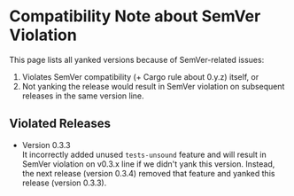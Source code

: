 # Compatibility Note about SemVer Violation

This page lists all yanked versions because of SemVer-related issues:

1.  Violates SemVer compatibility (+ Cargo rule about 0.y.z) itself, or
2.  Not yanking the release would result in SemVer violation on subsequent
    releases in the same version line.

## Violated Releases

*   Version 0.3.3  
    It incorrectly added unused `tests-unsound` feature and will result in
    SemVer violation on v0.3.x line if we didn't yank this version.
    Instead, the next release (version 0.3.4) removed that feature and
    yanked this release (version 0.3.3).
